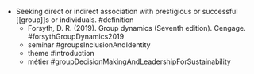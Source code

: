 - Seeking direct or indirect association with prestigious or successful [[group]]s or individuals. #definition
	- Forsyth, D. R. (2019). Group dynamics (Seventh edition). Cengage. #forsythGroupDynamics2019
	- seminar #groupsInclusionAndIdentity
	- theme #introduction
	- métier #groupDecisionMakingAndLeadershipForSustainability